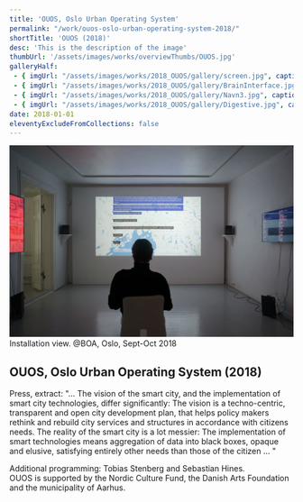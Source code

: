 ```yaml
---
title: 'OUOS, Oslo Urban Operating System'
permalink: "/work/ouos-oslo-urban-operating-system-2018/"
shortTitle: 'OUOS (2018)'
desc: 'This is the description of the image'
thumbUrl: '/assets/images/works/overviewThumbs/OUOS.jpg'
galleryHalf:
 - { imgUrl: "/assets/images/works/2018_OUOS/gallery/screen.jpg", caption: "" }
 - { imgUrl: "/assets/images/works/2018_OUOS/gallery/BrainInterface.jpg", caption: "" }
 - { imgUrl: "/assets/images/works/2018_OUOS/gallery/Navn3.jpg", caption: "" }
 - { imgUrl: "/assets/images/works/2018_OUOS/gallery/Digestive.jpg", caption: "" }
date: 2018-01-01
eleventyExcludeFromCollections: false
---
```



<div class="Grid Grid--gutters Grid--full large-Grid--fit">
  <div class="Grid-cell">
    <img src='/assets/images/works/2018_OUOS/OUOS_big.jpg'/>
    <div class="caption">Installation view. @BOA, Oslo, Sept-Oct 2018</div>
  </div>
</div>
<div class="Grid Grid--gutters Grid--full large-Grid--fit">
  <div class="Grid-cell">
    <div class='headerGroup'>
      <h2>OUOS, Oslo Urban Operating System (2018)</h2>
      <!-- <h3>Shown @ BOA, Oslo, Sept-Oct 2018</h3> -->
    </div>
  </div>
</div>
<div class="Grid Grid--gutters Grid--full large-Grid--fit">
  <div class="Grid-cell">
    <!-- <p>The Oslo Urban Operating System is an oraculous bot that spawns new futures for the city of Oslo.</p> -->
    <p>Press, extract: "... The vision of the smart city, and the implementation of smart city technologies, differ significantly: The vision is a techno-centric, transparent and open city development plan, that helps policy makers rethink and rebuild city services and structures in accordance with citizens needs. The reality of the smart city is a lot messier: The implementation of smart technologies means aggregation of data into black boxes, opaque and elusive, satisfying entirely other needs than those of the citizen ... "</p>
  </div>
  <div class="Grid-cell">
    <p>Additional programming: Tobias Stenberg and Sebastian Hines.<br/>OUOS is supported by the Nordic Culture Fund, the Danish Arts Foundation and the municipality of Aarhus.</p>
  </div>  
</div>